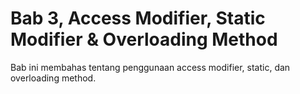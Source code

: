# Bab 3, Access Modifier, Static Modifier & Overloading Method

Bab ini membahas tentang penggunaan access modifier, static, dan overloading method.
